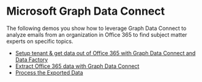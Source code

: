# Microsoft Graph Data Connect

The following demos you show how to leverage Graph Data Connect to analyze emails from an organization in Office 365 to find subject matter experts on specific topics.

- [Setup tenant & get data out of Office 365 with Graph Data Connect and Data Factory](./01-setup)
- [Extract Office 365 data with Graph Data Connect](./02-extract)
- [Process the Exported Data](./03-app)
